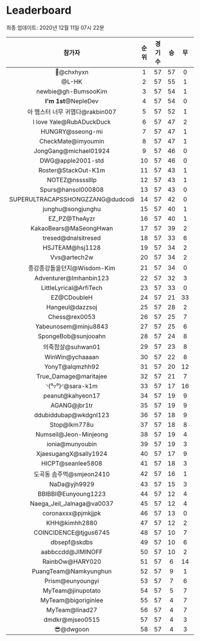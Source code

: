 # Leaderboard
최종 업데이트: 2020년 12월 11일 07시 22분




| 참가자 | 순위 | 경기수 | 승 | 무 | 패 | 승점 |
|:---:|:---:|:---:|:---:|:---:|:---:|:---:|
| 👑@chxhyxn | 1 | 57 | 57 | 0 | 0 | 171 |
| @L-HK | 2 | 57 | 55 | 1 | 1 | 166 |
| newbie@gh-BumsooKim | 3 | 57 | 54 | 1 | 2 | 163 |
| **I'm 1st**@NepleDev | 4 | 57 | 54 | 0 | 3 | 162 |
| 아 햄스터 너무 귀엽다@rakbin007 | 5 | 57 | 52 | 1 | 4 | 157 |
| I love Yale@RubADuckDuck | 6 | 57 | 47 | 2 | 8 | 143 |
| HUNGRY@sseong-mi | 7 | 57 | 47 | 1 | 9 | 142 |
| CheckMate@imyoumin | 8 | 57 | 47 | 1 | 9 | 142 |
| JongGang@michael01924 | 9 | 57 | 46 | 0 | 11 | 138 |
| DWG@apple2001-std | 10 | 57 | 46 | 0 | 11 | 138 |
| Roster@StackOut-K1m | 11 | 57 | 43 | 1 | 13 | 130 |
| NOTEZ@nsssslllp | 12 | 57 | 43 | 1 | 13 | 130 |
| Spurs@hansol000808 | 13 | 57 | 43 | 0 | 14 | 129 |
| SUPERULTRACAPSSHONGZZANG@dudcodi | 14 | 57 | 42 | 0 | 15 | 126 |
| junghu@songjunghu | 15 | 57 | 40 | 1 | 16 | 121 |
| EZ_PZ@TheAyzr | 16 | 57 | 40 | 1 | 16 | 121 |
| KakaoBears@MaSeongHwan | 17 | 57 | 39 | 2 | 16 | 119 |
| tresed@dnalsitresed | 18 | 57 | 33 | 6 | 18 | 105 |
| HSJTEAM@hsj1128 | 19 | 57 | 34 | 2 | 21 | 104 |
| Vvs@artech2w | 20 | 57 | 34 | 2 | 21 | 104 |
| 종강종강돌을던지@Wisdom-Kim | 21 | 57 | 34 | 0 | 23 | 102 |
| Adventurer@Imhanbin123 | 22 | 57 | 32 | 3 | 22 | 99 |
| LittleLyrical@ArfiTech | 23 | 57 | 33 | 0 | 24 | 99 |
| EZ@CDoubleH | 24 | 57 | 21 | 33 | 3 | 96 |
| Hangeul@dazzsoj | 25 | 57 | 28 | 2 | 27 | 86 |
| Chess@rex0053 | 26 | 57 | 25 | 7 | 25 | 82 |
| Yabeunosem@minju8843 | 27 | 57 | 25 | 6 | 26 | 81 |
| SpongeBob@sunjooahn | 28 | 57 | 24 | 8 | 25 | 80 |
| 의죽참살@suhwan01 | 29 | 57 | 23 | 8 | 26 | 77 |
| WinWin@ychaaaan | 30 | 57 | 22 | 8 | 27 | 74 |
| YonyT@alqmzhh92 | 31 | 57 | 20 | 12 | 25 | 72 |
| True_Damage@maritajee | 32 | 57 | 21 | 7 | 29 | 70 |
| ◝(⁰▿⁰)◜@sara-k1m | 33 | 57 | 17 | 16 | 24 | 67 |
| peanut@kahyeon17 | 34 | 57 | 19 | 9 | 29 | 66 |
| AGANG@jbr1tr | 35 | 57 | 19 | 9 | 29 | 66 |
| ddubiddubap@wkdgnl123 | 36 | 57 | 18 | 9 | 30 | 63 |
| Stop@lkm778u | 37 | 57 | 18 | 8 | 31 | 62 |
| Numseil@Jeon-Minjeong | 38 | 57 | 19 | 4 | 34 | 61 |
| ionia@munyoubin | 39 | 57 | 19 | 3 | 35 | 60 |
| XjaesugangX@sally1924 | 40 | 57 | 17 | 9 | 31 | 60 |
| HICPT@seanlee5808 | 41 | 57 | 18 | 3 | 36 | 57 |
| 도곡동 솜주먹@smjeon2410 | 42 | 57 | 16 | 1 | 40 | 49 |
| NaDa@yjh9929 | 43 | 57 | 15 | 3 | 39 | 48 |
| BBIBBI@Eunyoung1223 | 44 | 57 | 12 | 4 | 41 | 40 |
| Naega_Jeil_Jalnaga@va0037 | 45 | 57 | 12 | 4 | 41 | 40 |
| coronaxxx@pjmkjjpk | 46 | 57 | 13 | 0 | 44 | 39 |
| KHH@kimhh2880 | 47 | 57 | 12 | 2 | 43 | 38 |
| COINCIDENCE@tjgus6745 | 48 | 57 | 10 | 7 | 40 | 37 |
| dbsepf@skdbs | 49 | 57 | 10 | 6 | 41 | 36 |
| aabbccdd@JIMINOFF | 50 | 57 | 10 | 2 | 45 | 32 |
| RainbOw@HARY020 | 51 | 57 | 6 | 14 | 37 | 32 |
| PuangTeam@Namkyunghun | 52 | 57 | 9 | 1 | 47 | 28 |
| Prism@eunyoungyi | 53 | 57 | 7 | 6 | 44 | 27 |
| MyTeam@jinupotato | 54 | 57 | 5 | 7 | 45 | 22 |
| MyTeam@bigoriginlee | 55 | 57 | 4 | 7 | 46 | 19 |
| MyTeam@linad27 | 56 | 57 | 4 | 7 | 46 | 19 |
| dmdkr@mjseo0515 | 57 | 57 | 4 | 3 | 50 | 15 |
| 😎@dwgoon | 58 | 57 | 4 | 3 | 50 | 15 |